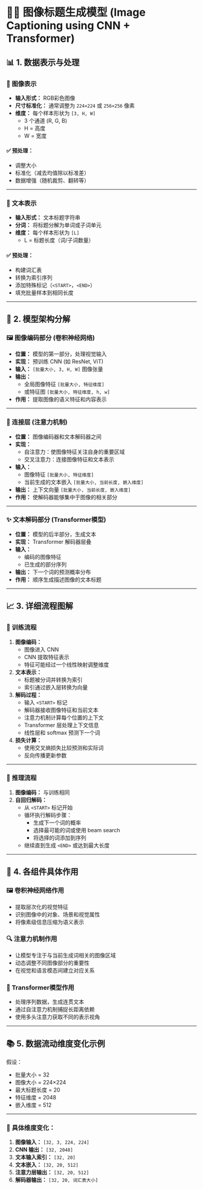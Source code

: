 # 📸📝 图像标题生成模型 (Image Captioning using CNN + Transformer)

## 📊 1. 数据表示与处理

### 🎨 图像表示
- **输入形式：** RGB彩色图像
- **尺寸标准化：** 通常调整为 `224×224` 或 `256×256` 像素
- **维度：** 每个样本形状为 `[3, H, W]`
    - 3 个通道 (R, G, B)
    - H = 高度
    - W = 宽度

#### ✅ 预处理：
- 调整大小
- 标准化（减去均值除以标准差）
- 数据增强（随机裁剪、翻转等）

---

### 📝 文本表示
- **输入形式：** 文本标题字符串
- **分词：** 将标题分解为单词或子词单元
- **维度：** 每个样本形状为 `[L]`
    - L = 标题长度（词/子词数量）

#### ✅ 预处理：
- 构建词汇表
- 转换为索引序列
- 添加特殊标记（`<START>`，`<END>`）
- 填充批量样本到相同长度

---

## 🧠 2. 模型架构分解

### 🖼️ 图像编码部分 (卷积神经网络)
- **位置：** 模型的第一部分，处理视觉输入
- **实现：** 预训练 CNN (如 ResNet, ViT)
- **输入：** `[批量大小, 3, H, W]` 图像张量
- **输出：**
    - 全局图像特征 `[批量大小, 特征维度]`
    - 或特征图 `[批量大小, 特征维度, h, w]`
- **作用：** 提取图像的语义特征和内容表示

---

### 🔗 连接层 (注意力机制)
- **位置：** 图像编码器和文本解码器之间
- **实现：**
    - 自注意力：使图像特征关注自身的重要区域
    - 交叉注意力：连接图像特征和文本表示
- **输入：**
    - 图像特征 `[批量大小, 特征维度]`
    - 当前生成的文本嵌入 `[批量大小, 当前长度, 嵌入维度]`
- **输出：** 上下文向量 `[批量大小, 当前长度, 嵌入维度]`
- **作用：** 使解码器能够集中于图像的相关部分

---

### ✨ 文本解码部分 (Transformer模型)
- **位置：** 模型的后半部分，生成文本
- **实现：** Transformer 解码器层叠
- **输入：**
    - 编码的图像特征
    - 已生成的部分序列
- **输出：** 下一个词的预测概率分布
- **作用：** 顺序生成描述图像的文本标题

---

## 📈 3. 详细流程图解

### 🚀 训练流程
1. **图像编码：**
    - 图像进入 CNN
    - CNN 提取特征表示
    - 特征可能经过一个线性映射调整维度
2. **文本表示：**
    - 标题被分词并转换为索引
    - 索引通过嵌入层转换为向量
3. **解码过程：**
    - 输入 `<START>` 标记
    - 解码器接收图像特征和当前文本
    - 注意力机制计算每个位置的上下文
    - Transformer 层处理上下文信息
    - 线性层和 softmax 预测下一个词
4. **损失计算：**
    - 使用交叉熵损失比较预测和实际词
    - 反向传播更新参数

---

### 🤖 推理流程
1. **图像编码：** 与训练相同
2. **自回归解码：**
    - 从 `<START>` 标记开始
    - 循环执行解码步骤：
        - 生成下一个词的概率
        - 选择最可能的词或使用 beam search
        - 将选择的词添加到序列
    - 继续直到生成 `<END>` 或达到最大长度

---

## 🎯 4. 各组件具体作用

### 🖼️ 卷积神经网络作用
- 提取层次化的视觉特征
- 识别图像中的对象、场景和视觉属性
- 将像素级信息压缩为语义表示

### 🔍 注意力机制作用
- 让模型专注于与当前生成词相关的图像区域
- 动态调整不同图像部分的重要性
- 在视觉和语言模态间建立对应关系

### 🧠 Transformer模型作用
- 处理序列数据，生成连贯文本
- 通过自注意力机制捕捉长距离依赖
- 使用多头注意力获取不同的表示视角

---

## 📚 5. 数据流动维度变化示例

假设：

- 批量大小 = 32
- 图像大小 = 224×224
- 最大标题长度 = 20
- 特征维度 = 2048
- 嵌入维度 = 512

---

### 📏 具体维度变化：
1. **图像输入：** `[32, 3, 224, 224]`
2. **CNN 输出：** `[32, 2048]`
3. **文本输入索引：** `[32, 20]`
4. **文本嵌入：** `[32, 20, 512]`
5. **注意力层输出：** `[32, 20, 512]`
6. **解码器输出：** `[32, 20, 词汇表大小]`